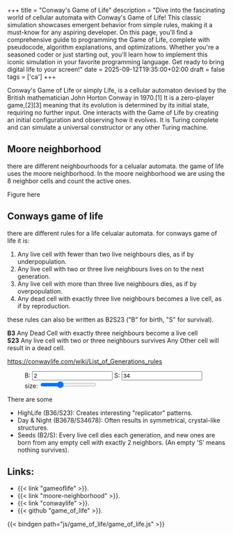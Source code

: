 +++
title = "Conway's Game of Life"
description = "Dive into the fascinating world of cellular automata with Conway's Game of Life! This classic simulation showcases emergent behavior from simple rules, making it a must-know for any aspiring developer. On this page, you'll find a comprehensive guide to programming the Game of Life, complete with pseudocode, algorithm explanations, and optimizations. Whether you're a seasoned coder or just starting out, you'll learn how to implement this iconic simulation in your favorite programming language. Get ready to bring digital life to your screen!"
date = 2025-09-12T19:35:00+02:00
draft = false
tags = ['ca']
+++

Conway's Game of Life or simply Life, is a cellular automaton devised by the British mathematician John Horton Conway in 1970.[1] It is a zero-player game,[2][3] meaning that its evolution is determined by its initial state, requiring no further input. One interacts with the Game of Life by creating an initial configuration and observing how it evolves. It is Turing complete and can simulate a universal constructor or any other Turing machine.

## Moore neighborhood


there are different neighbourhoods for a celualar automata. the game of life uses the moore 
neighborhood. In the moore neighborhood we are using the 8 neighbor cells and count the active
ones.

Figure here

## Conways game of life

there are different rules for a life celualar automata. for conways game of life it is:

1) Any live cell with fewer than two live neighbours dies, as if by underpopulation.
1) Any live cell with two or three live neighbours lives on to the next generation.
1) Any live cell with more than three live neighbours dies, as if by overpopulation.
1) Any dead cell with exactly three live neighbours becomes a live cell, as if by reproduction.

these rules can also be written as B2S23  ("B" for birth, "S" for survival). 

**B3**   Any Dead Cell with exactly three neighbours become a live cell  
**S23**  Any live cell with two or three neighbours survives
         Any Other cell will result in a dead cell.

https://conwaylife.com/wiki/List_of_Generations_rules

<figure>
  <canvas id="shader" oncontextmenu=event.preventdefault()></canvas>

  <label for="targetInput">B:</label>
  <input type="text" id="birth" value="2">
  <label for="targetInput">S:</label>
  <input type="text" id="survive" value="34">
  <br>
  <label class="h2" form="rules">size:</label>
  <input type="range" min="1" max="10" value="4" id="size"/>
</figure>

There are some 

- HighLife (B36/S23): Creates interesting "replicator" patterns.
- Day & Night (B3678/S34678): Often results in symmetrical, crystal-like structures.
- Seeds (B2/S): Every live cell dies each generation, and new ones are born from any empty cell with exactly 2 neighbors. (An empty 'S' means nothing survives).


## Links:
- {{< link "gameoflife" >}}.
- {{< link "moore-neighborhood" >}}.
- {{< link "conwaylife" >}}.
- {{< github "game_of_life" >}}.

{{< bindgen path="js/game_of_life/game_of_life.js" >}}

